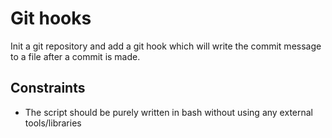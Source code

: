 # Git hooks

Init a git repository and add a git hook which will write the commit message to a file after a commit is made. 


## Constraints

- The script should be purely written in bash without using any external tools/libraries